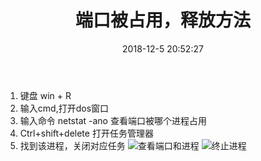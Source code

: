 ﻿---
title: '端口被占用，释放方法'
date: 2018-12-5 20:52:27
tags: 
 - 操作系统
categories:
 - 操作系统
---
 1. 键盘 win + R
 2. 输入cmd,打开dos窗口
 3. 输入命令 netstat -ano 查看端口被哪个进程占用
 4. Ctrl+shift+delete 打开任务管理器
 5. 找到该进程，关闭对应任务
![查看端口和进程](https://raw.githubusercontent.com/xfx98/ms/img/release-port.jpg)
![终止进程](https://raw.githubusercontent.com/xfx98/ms/img/task-manager.jpg)
